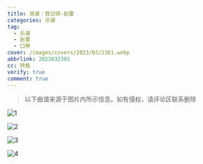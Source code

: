 ```yaml
---
title: 简谱：我记得-赵雷
categories: 乐谱
tag:
  - 乐谱
  - 赵雷
  - 口琴
cover: /images/covers/2023/03/2301.webp
abbrlink: 2023032301
cc: 转载
verify: true
comment: true
---
```


> 以下曲谱来源于图片内所示信息。如有侵权，请评论区联系删除

![1](/images/post_images/20230323-92c79a01c9e741b7bba377471cf70783.webp)


![2](/images/post_images/20230323-0f2716364ba845e3831fc5c25803197b.webp)


![3](/images/post_images/20230323-5425ec4a87b74ec6a03fcba71936736e.webp)


![4](/images/post_images/20230323-624e1f6daf804a2cb703e7a10d7679c1.webp)
